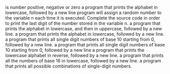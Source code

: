 is number positive, negative or zero
a program that prints the alphabet in lowercase, followed by a new line
 program will assign a random number to the variable n each time it is executed. Complete the source code in order to print the last digit of the number stored in the variable n.
a program that prints the alphabet in lowercase, and then in uppercase, followed by a new line.
 a program that prints the alphabet in lowercase, followed by a new line.
a program that prints all single digit numbers of base 10 starting from 0, followed by a new line.
 a program that prints all single digit numbers of base 10 starting from 0, followed by a new line
a program that prints the lowercase alphabet in reverse, followed by a new line.
 a program that prints all the numbers of base 16 in lowercase, followed by a new line.
 a program that prints all possible combinations of single-digit numbers.
